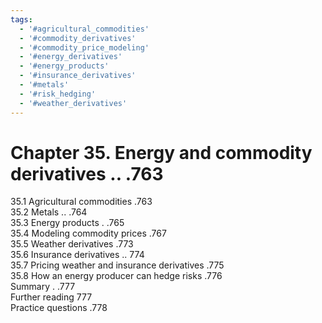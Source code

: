 ```yaml
---
tags:
  - '#agricultural_commodities'
  - '#commodity_derivatives'
  - '#commodity_price_modeling'
  - '#energy_derivatives'
  - '#energy_products'
  - '#insurance_derivatives'
  - '#metals'
  - '#risk_hedging'
  - '#weather_derivatives'
---
```

# Chapter 35. Energy and commodity derivatives .. .763  

35.1 Agricultural commodities .763   
35.2 Metals .. .764   
35.3 Energy products . .765   
35.4 Modeling commodity prices .767   
35.5 Weather derivatives .773   
35.6 Insurance derivatives .. 774   
35.7 Pricing weather and insurance derivatives .775   
35.8 How an energy producer can hedge risks .776   
Summary . .777   
Further reading 777   
Practice questions .778  
